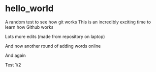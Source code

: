 # hello_world
A random test to see how git works
This is an incredibly exciting time to learn how Github works

Lots more edits (made from repository on laptop)

And now another round of adding words online

And again

Test 1/2
